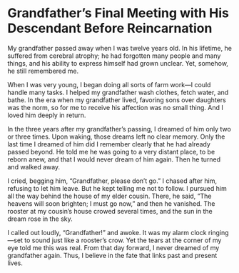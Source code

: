 # Grandfather’s Final Meeting with His Descendant Before Reincarnation

My grandfather passed away when I was twelve years old. In his lifetime, he suffered from cerebral atrophy; he had forgotten many people and many things, and his ability to express himself had grown unclear. Yet, somehow, he still remembered me.

When I was very young, I began doing all sorts of farm work—I could handle many tasks. I helped my grandfather wash clothes, fetch water, and bathe. In the era when my grandfather lived, favoring sons over daughters was the norm, so for me to receive his affection was no small thing. And I loved him deeply in return.

In the three years after my grandfather’s passing, I dreamed of him only two or three times. Upon waking, those dreams left no clear memory. Only the last time I dreamed of him did I remember clearly that he had already passed beyond. He told me he was going to a very distant place, to be reborn anew, and that I would never dream of him again. Then he turned and walked away.

I cried, begging him, “Grandfather, please don’t go.” I chased after him, refusing to let him leave. But he kept telling me not to follow. I pursued him all the way behind the house of my elder cousin. There, he said, “The heavens will soon brighten; I must go now,” and then he vanished. The rooster at my cousin’s house crowed several times, and the sun in the dream rose in the sky.

I called out loudly, “Grandfather!” and awoke. It was my alarm clock ringing—set to sound just like a rooster’s crow. Yet the tears at the corner of my eye told me this was real. From that day forward, I never dreamed of my grandfather again. Thus, I believe in the fate that links past and present lives.